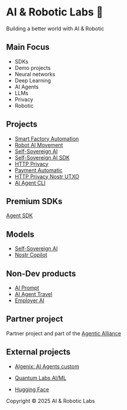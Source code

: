 # AI & Robotic Labs 🤖

Building a better world with AI & Robotic

## Main Focus

- SDKs
- Demo projects
- Neural networks
- Deep Learning
- AI Agents
- LLMs
- Privacy
- Robotic

## Projects

- [Smart Factory Automation](https://github.com/AI-Robotic-Labs/iot-ai)
- [Robot AI Movement](https://github.com/AI-Robotic-Labs/ai-robotic)
- [Self-Sovereign AI](https://github.com/AI-Robotic-Labs/Self-Sovereign-AI)
- [Self-Sovereign AI SDK](https://github.com/AI-Robotic-Labs/Self-Sovereign-AI-SDK)
- [HTTP Privacy](https://github.com/AI-Robotic-Labs/http-privacy)
- [Payment Automatic](https://github.com/AI-Robotic-Labs/payment-automatic)
- [HTTP Privacy Nostr UTXO](https://github.com/AI-Robotic-Labs/http-nostr-utxo)
- [AI Agent CLI](https://github.com/AI-Robotic-Labs/ai-agent-cli)

## Premium SDKs

[Agent SDK](https://github.com/Algenix-Org/agent-sdk)

## Models

- [Self-Sovereign AI](https://huggingface.co/AI-Robotic-Labs/Self-Soverign-AI)
- [Nostr Copilot](https://github.com/AI-Robotic-Labs/nostr-copilot)

## Non-Dev products

- [AI Prompt](https://github.com/AI-Robotic-Labs/ai-prompt)
- [AI Agent Travel](https://github.com/AI-Robotic-Labs/AI-Agent-Travel)
- [Employer AI](https://github.com/AI-Robotic-Labs/employer-ai)

## Partner project

Partner project and part of the [Agentic Alliance](https://agenticalliance.com/)

## External projects

- [Algenix: AI Agents custom](https://github.com/Algenix-Org)

- [Quantum Labs AI/ML](https://github.com/quantum-labs-ai-ml)

- [Hugging Face](https://huggingface.co/AI-Robotic-Labs)


Copyright © 2025 AI & Robotic Labs
